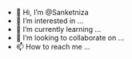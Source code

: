 - 👋 Hi, I’m @Sanketniza
- 👀 I’m interested in ...
- 🌱 I’m currently learning ...
- 💞️ I’m looking to collaborate on ...
- 📫 How to reach me ...

<!---
Sanketniza/Sanketniza is a ✨ special ✨ repository because its `README.md` (this file) appears on your GitHub profile.
You can click the Preview link to take a look at your changes.
--->
